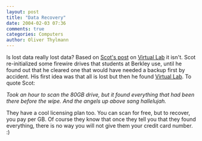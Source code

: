 ```yaml
---
layout: post
title: "Data Recovery"
date: 2004-02-03 07:36
comments: true
categories: Computers
author: Oliver Thylmann
---
```



Is lost data really lost data? Based on [Scot's post](http://birdhouse.org/blog/archives/001205.php) on [Virtual Lab](http://www.binarybiz.com/vlab/) it isn't. Scot re-initialized some firewire drives that students at Berkley use, until he found out that he cleared one that would have needed a backup first by accident. His first idea was that all is lost but then he found [Virtual Lab](http://www.binarybiz.com/vlab/). To quote Scot:

*Took an hour to scan the 80GB drive, but it found everything that had been there before the wipe. And the angels up above sang hallelujah.*

They have a cool licensing plan too. You can scan for free, but to recover, you pay per GB. Of course they know that once they tell you that they found everything, there is no way you will not give them your credit card number. :)

